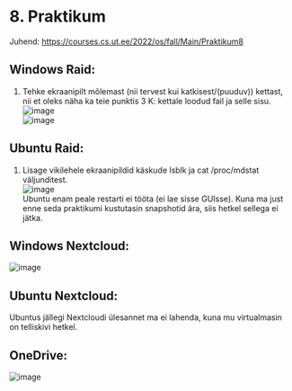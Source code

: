 # 8. Praktikum  

Juhend: https://courses.cs.ut.ee/2022/os/fall/Main/Praktikum8  

## Windows Raid:
1. Tehke ekraanipilt mõlemast (nii tervest kui katkisest/(puuduv)) kettast, nii et oleks näha ka teie punktis 3 K: kettale loodud fail ja selle sisu.  
![image](https://user-images.githubusercontent.com/59764874/201059692-40e8fdec-6e36-4dd8-8f01-6bd4cbdf084c.png)  
![image](https://user-images.githubusercontent.com/59764874/201060887-34066df5-3674-4b81-b0de-665354aa3040.png)

## Ubuntu Raid:
1. Lisage vikilehele ekraanipildid käskude lsblk ja cat /proc/mdstat väljunditest.  
![image](https://user-images.githubusercontent.com/59764874/201064286-955f35b7-f7c3-4323-abc2-ffe1a05641d9.png)  
Ubuntu enam peale restarti ei tööta (ei lae sisse GUIsse). Kuna ma just enne seda praktikumi kustutasin snapshotid ära, siis hetkel sellega ei jätka.  

## Windows Nextcloud:
![image](https://user-images.githubusercontent.com/59764874/201203589-73b0d984-2a47-41dc-a337-8daa4d6fdfae.png)

## Ubuntu Nextcloud:
Ubuntus jällegi Nextcloudi ülesannet ma ei lahenda, kuna mu virtualmasin on telliskivi hetkel.

## OneDrive:
![image](https://user-images.githubusercontent.com/59764874/201198448-7fdd7368-87c9-4fae-9994-69517b21ff5e.png)
